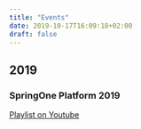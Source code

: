 ```yaml
---
title: "Events"
date: 2019-10-17T16:09:18+02:00
draft: false
---
```


## 2019

### SpringOne Platform 2019

[Playlist on Youtube](https://www.youtube.com/playlist?list=PLAdzTan_eSPRlQ8t4TU5c-AB4SHV939M6)
